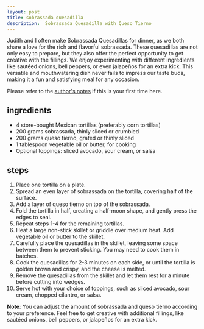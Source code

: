 ```yaml
---
layout: post
title: sobrassada quesadilla
description:  Sobrassada Quesadilla with Queso Tierno
---
```


Judith and I often make Sobrassada Quesadillas for dinner, as we both share a love for the rich and flavorful sobrassada. These quesadillas are not only easy to prepare, but they also offer the perfect opportunity to get creative with the fillings. We enjoy experimenting with different ingredients like sautéed onions, bell peppers, or even jalapeños for an extra kick. This versatile and mouthwatering dish never fails to impress our taste buds, making it a fun and satisfying meal for any occasion.

Please refer to the [author's notes](https://nchahare.github.io/blog/2022/cooking/) if this is your first time here.

## ingredients

-   4 store-bought Mexican tortillas (preferably corn tortillas)
-   200 grams sobrassada, thinly sliced or crumbled
-   200 grams queso tierno, grated or thinly sliced
-   1 tablespoon vegetable oil or butter, for cooking
-   Optional toppings: sliced avocado, sour cream, or salsa

## steps

1. Place one tortilla on a plate.     
2. Spread an even layer of sobrassada on the tortilla, covering half of the surface.    
3. Add a layer of queso tierno on top of the sobrassada.    
4. Fold the tortilla in half, creating a half-moon shape, and gently press the edges to seal.    
5. Repeat steps 1-4 for the remaining tortillas.
6. Heat a large non-stick skillet or griddle over medium heat. Add vegetable oil or butter to the skillet.  
7. Carefully place the quesadillas in the skillet, leaving some space between them to prevent sticking. You may need to cook them in batches.   
8. Cook the quesadillas for 2-3 minutes on each side, or until the tortilla is golden brown and crispy, and the cheese is melted.
9. Remove the quesadillas from the skillet and let them rest for a minute before cutting into wedges.    
10. Serve hot with your choice of toppings, such as sliced avocado, sour cream, chopped cilantro, or salsa.

**Note**: You can adjust the amount of sobrassada and queso tierno according to your preference. Feel free to get creative with additional fillings, like sautéed onions, bell peppers, or jalapeños for an extra kick.